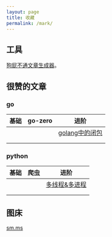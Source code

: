 ```yaml
---
layout: page
title: 收藏
permalink: /mark/
---
```



## 工具

[狗屁不通文章生成器](https://suulnnka.github.io/BullshitGenerator/index.html)。

## 很赞的文章

### go

| 基础 | go-zero | 进阶                                                                                                          |
| ---- | ------- | ------------------------------------------------------------------------------------------------------------- |
|      |         | [golang中的闭包](https://llmxby.com/2022/08/27/%E6%8E%A2%E7%A9%B6Golang%E4%B8%AD%E7%9A%84%E9%97%AD%E5%8C%85/) |
|      |         |                                                                                                               |
|      |         |                                                                                                               |

### python

| 基础 | 爬虫 | 进阶                                                                         |
| ---- | ---- | ---------------------------------------------------------------------------- |
|      |      | [多线程&多进程](https://blog.csdn.net/Victor2code/article/details/109005171) |
|      |      |                                                                              |
|      |      |                                                                              |

## 图床

[sm.ms](https://sm.ms/)

